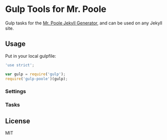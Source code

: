# Gulp Tools for Mr. Poole

Gulp tasks for the [Mr. Poole Jekyll Generator](https://github.com/iamcarrico/generator-poole), and can be used on any Jekyll site.

## Usage

Put in your local gulpfile:

```js
'use strict';

var gulp = require('gulp');
require('gulp-poole')(gulp);
```

### Settings


### Tasks


## License

MIT
